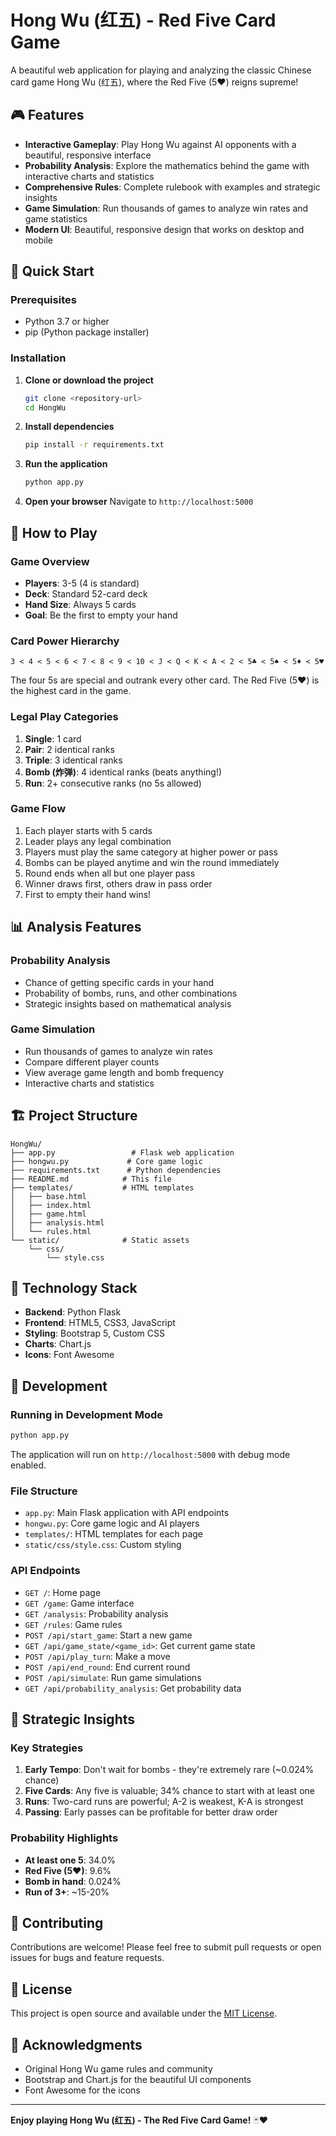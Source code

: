 # Hong Wu (红五) - Red Five Card Game

A beautiful web application for playing and analyzing the classic Chinese card game Hong Wu (红五), where the Red Five (5♥) reigns supreme!

## 🎮 Features

- **Interactive Gameplay**: Play Hong Wu against AI opponents with a beautiful, responsive interface
- **Probability Analysis**: Explore the mathematics behind the game with interactive charts and statistics
- **Comprehensive Rules**: Complete rulebook with examples and strategic insights
- **Game Simulation**: Run thousands of games to analyze win rates and game statistics
- **Modern UI**: Beautiful, responsive design that works on desktop and mobile

## 🚀 Quick Start

### Prerequisites

- Python 3.7 or higher
- pip (Python package installer)

### Installation

1. **Clone or download the project**

   ```bash
   git clone <repository-url>
   cd HongWu
   ```

2. **Install dependencies**

   ```bash
   pip install -r requirements.txt
   ```

3. **Run the application**

   ```bash
   python app.py
   ```

4. **Open your browser**
   Navigate to `http://localhost:5000`

## 🎯 How to Play

### Game Overview

- **Players**: 3-5 (4 is standard)
- **Deck**: Standard 52-card deck
- **Hand Size**: Always 5 cards
- **Goal**: Be the first to empty your hand

### Card Power Hierarchy

```
3 < 4 < 5 < 6 < 7 < 8 < 9 < 10 < J < Q < K < A < 2 < 5♣ < 5♠ < 5♦ < 5♥
```

The four 5s are special and outrank every other card. The Red Five (5♥) is the highest card in the game.

### Legal Play Categories

1. **Single**: 1 card
2. **Pair**: 2 identical ranks
3. **Triple**: 3 identical ranks
4. **Bomb (炸弹)**: 4 identical ranks (beats anything!)
5. **Run**: 2+ consecutive ranks (no 5s allowed)

### Game Flow

1. Each player starts with 5 cards
2. Leader plays any legal combination
3. Players must play the same category at higher power or pass
4. Bombs can be played anytime and win the round immediately
5. Round ends when all but one player pass
6. Winner draws first, others draw in pass order
7. First to empty their hand wins!

## 📊 Analysis Features

### Probability Analysis

- Chance of getting specific cards in your hand
- Probability of bombs, runs, and other combinations
- Strategic insights based on mathematical analysis

### Game Simulation

- Run thousands of games to analyze win rates
- Compare different player counts
- View average game length and bomb frequency
- Interactive charts and statistics

## 🏗️ Project Structure

```
HongWu/
├── app.py                 # Flask web application
├── hongwu.py             # Core game logic
├── requirements.txt      # Python dependencies
├── README.md            # This file
├── templates/           # HTML templates
│   ├── base.html
│   ├── index.html
│   ├── game.html
│   ├── analysis.html
│   └── rules.html
└── static/              # Static assets
    └── css/
        └── style.css
```

## 🎨 Technology Stack

- **Backend**: Python Flask
- **Frontend**: HTML5, CSS3, JavaScript
- **Styling**: Bootstrap 5, Custom CSS
- **Charts**: Chart.js
- **Icons**: Font Awesome

## 🔧 Development

### Running in Development Mode

```bash
python app.py
```

The application will run on `http://localhost:5000` with debug mode enabled.

### File Structure

- `app.py`: Main Flask application with API endpoints
- `hongwu.py`: Core game logic and AI players
- `templates/`: HTML templates for each page
- `static/css/style.css`: Custom styling

### API Endpoints

- `GET /`: Home page
- `GET /game`: Game interface
- `GET /analysis`: Probability analysis
- `GET /rules`: Game rules
- `POST /api/start_game`: Start a new game
- `GET /api/game_state/<game_id>`: Get current game state
- `POST /api/play_turn`: Make a move
- `POST /api/end_round`: End current round
- `POST /api/simulate`: Run game simulations
- `GET /api/probability_analysis`: Get probability data

## 🎯 Strategic Insights

### Key Strategies

1. **Early Tempo**: Don't wait for bombs - they're extremely rare (~0.024% chance)
2. **Five Cards**: Any five is valuable; 34% chance to start with at least one
3. **Runs**: Two-card runs are powerful; A-2 is weakest, K-A is strongest
4. **Passing**: Early passes can be profitable for better draw order

### Probability Highlights

- **At least one 5**: 34.0%
- **Red Five (5♥)**: 9.6%
- **Bomb in hand**: 0.024%
- **Run of 3+**: ~15-20%

## 🤝 Contributing

Contributions are welcome! Please feel free to submit pull requests or open issues for bugs and feature requests.

## 📝 License

This project is open source and available under the [MIT License](LICENSE).

## 🙏 Acknowledgments

- Original Hong Wu game rules and community
- Bootstrap and Chart.js for the beautiful UI components
- Font Awesome for the icons

---

**Enjoy playing Hong Wu (红五) - The Red Five Card Game!** 🃏♥️
